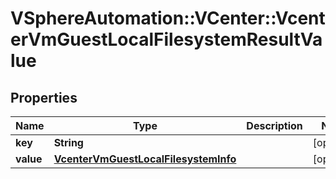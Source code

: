 # VSphereAutomation::VCenter::VcenterVmGuestLocalFilesystemResultValue

## Properties
Name | Type | Description | Notes
------------ | ------------- | ------------- | -------------
**key** | **String** |  | [optional] 
**value** | [**VcenterVmGuestLocalFilesystemInfo**](VcenterVmGuestLocalFilesystemInfo.md) |  | [optional] 


